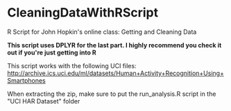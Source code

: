 # CleaningDataWithRScript
R Script for John Hopkin's online class: Getting and Cleaning Data

**This script uses DPLYR for the last part. I highly recommend you check it out if you're just getting into R**

This script works with the following UCI files: http://archive.ics.uci.edu/ml/datasets/Human+Activity+Recognition+Using+Smartphones

When extracting the zip, make sure to put the run_analysis.R script in the "UCI HAR Dataset" folder
